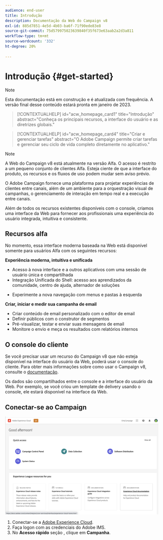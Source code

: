 ```yaml
---
audience: end-user
title: Introdução
description: Documentação da Web do Campaign v8
exl-id: 885d7851-4e5d-4b03-ba6f-71f90ede83e8
source-git-commit: 75d579975023639840f35f673e63aab2a2d3a811
workflow-type: tm+mt
source-wordcount: '332'
ht-degree: 20%

---
```


# Introdução {#get-started}

>[!NOTE]
>
>Esta documentação está em construção e é atualizada com frequência. A versão final desse conteúdo estará pronta em janeiro de 2023.

<!--
V8 web overview
context, scope (targets cross-channel practitioners), limitations
only existing customers
-->
>[!CONTEXTUALHELP]
>id="acw_homepage_card1"
>title="Introdução"
>abstract="Conheça os principais recursos, a interface do usuário e as diretrizes globais."

>[!CONTEXTUALHELP]
>id="acw_homepage_card4"
>title="Criar e gerenciar tarefas"
>abstract="O Adobe Campaign permite criar tarefas e gerenciar seu ciclo de vida completo diretamente no aplicativo."

>[!NOTE]
>
>A Web do Campaign v8 está atualmente na versão Alfa. O acesso é restrito a um pequeno conjunto de clientes Alfa. Esteja ciente de que a interface do produto, os recursos e os fluxos de uso podem mudar sem aviso prévio.

O Adobe Campaign fornece uma plataforma para projetar experiências de clientes entre canais, além de um ambiente para a orquestração visual de campanhas, o gerenciamento de interação em tempo real e a execução entre canais.

Além de todos os recursos existentes disponíveis com o console, criamos uma interface da Web para fornecer aos profissionais uma experiência do usuário integrada, intuitiva e consistente.

## Recursos alfa

No momento, essa interface moderna baseada na Web está disponível somente para usuários Alfa com os seguintes recursos:

**Experiência moderna, intuitiva e unificada**

* Acesso à nova interface e a outros aplicativos com uma sessão de usuário única e compartilhada
* Integração Unificada do Shell: acesso aos aprendizados da comunidade, centro de ajuda, alternador de soluções
<!--
No search and pulse notifications in Alpha
-->
* Experimente a nova navegação com menus e pastas à esquerda

**Criar, iniciar e medir sua campanha de email**

* Criar conteúdo de email personalizado com o editor de email
* Definir públicos com o construtor de segmentos
* Pré-visualizar, testar e enviar suas mensagens de email
* Monitore o envio e meça os resultados com relatórios internos

<!--
add info somewhere to remind users that
* they still have access to their console (+ link to v8 console doc)
* they keep their existing data (example: will be able to use their existing delivery templates to create deliveries)
-->

## O console do cliente

Se você precisar usar um recurso do Campaign v8 que não esteja disponível na interface do usuário da Web, poderá usar o console do cliente. Para obter mais informações sobre como usar o Campaign v8, consulte o [documentação](https://experienceleague.adobe.com/docs/campaign/campaign-v8/campaign-home.html?lang=pt-BR).

Os dados são compartilhados entre o console e a interface do usuário da Web. Por exemplo, se você criou um template de delivery usando o console, ele estará disponível na interface da Web.

## Conectar-se ao Campaign

![](assets/connect.png)

1. Conectar-se a [Adobe Experience Cloud](http://experience.adobe.com).
1. Faça logon com as credenciais do Adobe IMS.
1. No **Acesso rápido** seção , clique em **Campanha**.

<!--
-> experience cloud home: "Campaign" -> home campaign v8
-> or Campaign v8 web if direct URL
-->
